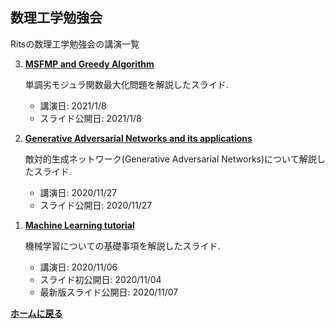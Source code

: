 <script type="text/x-mathjax-config">
MathJax.Hub.Config({
  tex2jax: {
    inlineMath: [['$','$'], ['\\(','\\)']],
    processEscapes: true
  },
  CommonHTML: { matchFontHeight: false },
  displayAlign: "left",
  displayIndent: "2em"
});
</script>
<script async src="https://cdnjs.cloudflare.com/ajax/libs/mathjax/2.7.0/MathJax.js?config=TeX-AMS_CHTML"></script>


## **数理工学勉強会**
Ritsの数理工学勉強会の講演一覧 

<ol reversed>

<li><p><strong><a href="/Applied_Mathematics/20210108_submodular.pdf">MSFMP and Greedy Algorithm</a></strong></p>

  <p>単調劣モジュラ関数最大化問題を解説したスライド.</p>

  <ul>
    <li>講演日: 2021/1/8</li>
    <li>スライド公開日: 2021/1/8</li>
  </ul>
</li>
<li><p><strong><a href="/Applied_Mathematics/20201127_GANs.pdf">Generative Adversarial Networks and its applications</a></strong></p>

  <p>敵対的生成ネットワーク(Generative Adversarial Networks)について解説したスライド.</p>

  <ul>
    <li>講演日: 2020/11/27</li>
    <li>スライド公開日: 2020/11/27</li>
  </ul>
</li>


<li><p><strong><a href="/Applied_Mathematics/20201106_tutorial.pdf">Machine Learning tutorial</a></strong></p>

  <p>機械学習についての基礎事項を解説したスライド.</p>

  <ul>
    <li>講演日: 2020/11/06</li>
    <li>スライド初公開日: 2020/11/04</li>
    <li>最新版スライド公開日: 2020/11/07</li>
  </ul>

</li>

</ol>

**[ホームに戻る](/index)**
